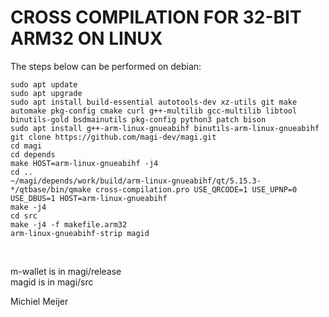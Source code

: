 CROSS COMPILATION FOR 32-BIT ARM32 ON LINUX
==============================================

The steps below can be performed on debian:

    sudo apt update
    sudo apt upgrade
    sudo apt install build-essential autotools-dev xz-utils git make automake pkg-config cmake curl g++-multilib gcc-multilib libtool binutils-gold bsdmainutils pkg-config python3 patch bison
    sudo apt install g++-arm-linux-gnueabihf binutils-arm-linux-gnueabihf
    git clone https://github.com/magi-dev/magi.git
    cd magi
    cd depends
    make HOST=arm-linux-gnueabihf -j4
    cd ..
    ~/magi/depends/work/build/arm-linux-gnueabihf/qt/5.15.3-*/qtbase/bin/qmake cross-compilation.pro USE_QRCODE=1 USE_UPNP=0 USE_DBUS=1 HOST=arm-linux-gnueabihf
    make -j4
    cd src
    make -j4 -f makefile.arm32
    arm-linux-gnueabihf-strip magid
<br/>

m-wallet is in magi/release<br/>
magid is in magi/src<br/>

Michiel Meijer